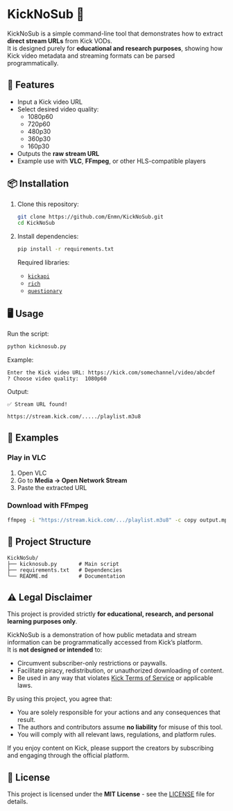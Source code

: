 # KickNoSub 🎥

KickNoSub is a simple command-line tool that demonstrates how to extract **direct stream URLs** from Kick VODs.  
It is designed purely for **educational and research purposes**, showing how Kick video metadata and streaming formats can be parsed programmatically.  

## 🚀 Features
- Input a Kick video URL  
- Select desired video quality:  
  - 1080p60  
  - 720p60  
  - 480p30  
  - 360p30  
  - 160p30  
- Outputs the **raw stream URL**  
- Example use with **VLC**, **FFmpeg**, or other HLS-compatible players  

## 📦 Installation

1. Clone this repository:
   ```bash
   git clone https://github.com/Enmn/KickNoSub.git
   cd KickNoSub
   ```

2. Install dependencies:
   ```bash
   pip install -r requirements.txt
   ```

   Required libraries:
   - [`kickapi`](https://pypi.org/project/kickapi/)  
   - [`rich`](https://pypi.org/project/rich/)  
   - [`questionary`](https://pypi.org/project/questionary/)  

## 🖥️ Usage

Run the script:
```bash
python kicknosub.py
```

Example:
```
Enter the Kick video URL: https://kick.com/somechannel/video/abcdef
? Choose video quality:  1080p60
```

Output:
```
✅ Stream URL found!

https://stream.kick.com/...../playlist.m3u8
```

## 🎯 Examples

### Play in VLC
1. Open VLC  
2. Go to **Media → Open Network Stream**  
3. Paste the extracted URL  

### Download with FFmpeg
```bash
ffmpeg -i "https://stream.kick.com/.../playlist.m3u8" -c copy output.mp4
```

## 📂 Project Structure
```
KickNoSub/
├── kicknosub.py       # Main script
├── requirements.txt   # Dependencies
└── README.md          # Documentation
```

## ⚠️ Legal Disclaimer
This project is provided strictly **for educational, research, and personal learning purposes only**.  

KickNoSub is a demonstration of how public metadata and stream information can be programmatically accessed from Kick’s platform.  
It is **not designed or intended** to:
- Circumvent subscriber-only restrictions or paywalls.  
- Facilitate piracy, redistribution, or unauthorized downloading of content.  
- Be used in any way that violates [Kick Terms of Service](https://kick.com/terms-of-service) or applicable laws.  

By using this project, you agree that:
- You are solely responsible for your actions and any consequences that result.  
- The authors and contributors assume **no liability** for misuse of this tool.  
- You will comply with all relevant laws, regulations, and platform rules.  

If you enjoy content on Kick, please support the creators by subscribing and engaging through the official platform.  


## 📜 License
This project is licensed under the **MIT License** - see the [LICENSE](LICENSE) file for details.